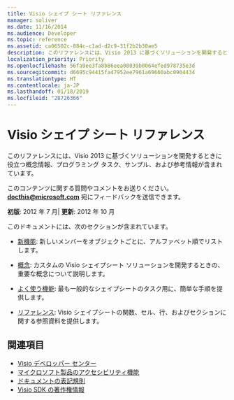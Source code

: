 ```yaml
---
title: Visio シェイプ シート リファレンス
manager: soliver
ms.date: 11/16/2014
ms.audience: Developer
ms.topic: reference
ms.assetid: ca06502c-884c-c1ad-d2c9-31f2b2b30ae5
description: このリファレンスには、Visio 2013 に基づくソリューションを開発するときに役立つ概念情報、プログラミング タスク、サンプル、および参考情報が含まれています。
localization_priority: Priority
ms.openlocfilehash: 56fa9ee3fa8b86eea08039b0064efed978735e3d
ms.sourcegitcommit: d6695c94415fa47952ee7961a69660abc0904434
ms.translationtype: HT
ms.contentlocale: ja-JP
ms.lasthandoff: 01/18/2019
ms.locfileid: "28726366"
---
```

# <a name="visio-shapesheet-reference"></a>Visio シェイプ シート リファレンス

このリファレンスには、Visio 2013 に基づくソリューションを開発するときに役立つ概念情報、プログラミング タスク、サンプル、および参考情報が含まれています。
  
このコンテンツに関する質問やコメントをお送りください。 **[docthis@microsoft.com](mailto:docthis@microsoft.com)** 宛にフィードバックを送信できます。 
  
 **初版**: 2012 年 7 月| **更新**: 2012 年 10 月
  
このドキュメントには、次のセクションが含まれています。
  
- [新機能](what-s-new-for-visio-shapesheet-developers.md): 新しいメンバーをオブジェクトごとに、アルファベット順でリストします。
    
- [概念](concepts-visio-shapesheet.md): カスタムの Visio シェイプシート ソリューションを開発するときの、重要な概念について説明します。
    
- [よく使う機能](common-tasks-visio-shapesheet.md): 最も一般的なシェイプシートのタスク用に、簡単な手順を提供します。
    
- [リファレンス](reference-visio-shapesheet.md): Visio シェイプシートの関数、セル、行、およびセクションに関する参照資料を提供します。
    
## <a name="see-also"></a>関連項目

- [Visio デベロッパー センター](https://msdn.microsoft.com/office/aa905478.aspx)    
- [マイクロソフト製品のアクセシビリティ機能](https://www.microsoft.com/enable/products/default.aspx)    
- [ドキュメントの表記規則](https://msdn.microsoft.com/office/aa905365.aspx)   
- [Visio SDK の著作権情報](visio-sdk-copyright-notice.md)

    

